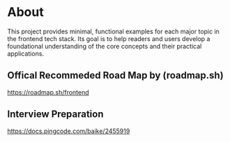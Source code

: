 # About

This project provides minimal, functional examples for each major topic in the frontend tech stack. Its goal is to help readers and users develop a foundational understanding of the core concepts and their practical applications.

## Offical Recommeded Road Map by (roadmap.sh)

https://roadmap.sh/frontend


## Interview Preparation
https://docs.pingcode.com/baike/2455919
